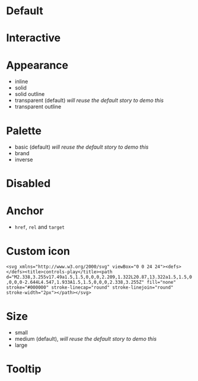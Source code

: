 # Default

# Interactive

# Appearance
- inline
- solid
- solid outline
- transparent (default) _will reuse the default story to demo this_
- transparent outline

# Palette
- basic (default) _will reuse the default story to demo this_
- brand
- inverse

# Disabled

# Anchor
- `href`, `rel` and `target`

# Custom icon
`<svg xmlns="http://www.w3.org/2000/svg" viewBox="0 0 24 24"><defs></defs><title>controls-play</title><path d="M2.338,3.255v17.49a1.5,1.5,0,0,0,2.209,1.322L20.87,13.322a1.5,1.5,0,0,0,0-2.644L4.547,1.933A1.5,1.5,0,0,0,2.338,3.255Z" fill="none" stroke="#000000" stroke-linecap="round" stroke-linejoin="round" stroke-width="2px"></path></svg>`

# Size
- small
- medium (default), _will reuse the default story to demo this_
- large

# Tooltip
